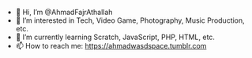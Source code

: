 - 👋 Hi, I’m @AhmadFajrAthallah
- 👀 I’m interested in Tech, Video Game, Photography, Music Production, etc.
- 🌱 I’m currently learning Scratch, JavaScript, PHP, HTML, etc.
- 📫 How to reach me: https://ahmadwasdspace.tumblr.com
        

<!---
AhmadFajrAthallah/AhmadFajrAthallah is a ✨ special ✨ repository because its `README.md` (this file) appears on your GitHub profile.
You can click the Preview link to take a look at your changes.
--->
